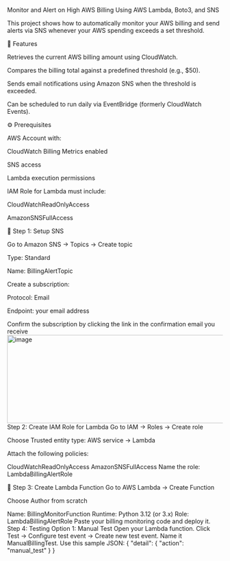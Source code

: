 Monitor and Alert on High AWS Billing Using AWS Lambda, Boto3, and SNS

This project shows how to automatically monitor your AWS billing and send alerts via SNS whenever your AWS spending exceeds a set threshold.

🧩 Features

Retrieves the current AWS billing amount using CloudWatch.

Compares the billing total against a predefined threshold (e.g., $50).

Sends email notifications using Amazon SNS when the threshold is exceeded.

Can be scheduled to run daily via EventBridge (formerly CloudWatch Events).

⚙️ Prerequisites

AWS Account with:

CloudWatch Billing Metrics enabled

SNS access

Lambda execution permissions

IAM Role for Lambda must include:

CloudWatchReadOnlyAccess

AmazonSNSFullAccess

🪩 Step 1: Setup SNS

Go to Amazon SNS → Topics → Create topic

Type: Standard

Name: BillingAlertTopic

Create a subscription:

Protocol: Email

Endpoint: your email address

Confirm the subscription by clicking the link in the confirmation email you receive
<img width="947" height="206" alt="image" src="https://github.com/user-attachments/assets/aaa1afb6-d755-4316-bb56-ade79a6d4b8a" />
Step 2: Create IAM Role for Lambda
Go to IAM → Roles → Create role

Choose Trusted entity type: AWS service → Lambda

Attach the following policies:

CloudWatchReadOnlyAccess
AmazonSNSFullAccess
Name the role: LambdaBillingAlertRole

🧠 Step 3: Create Lambda Function
Go to AWS Lambda → Create Function

Choose Author from scratch

Name: BillingMonitorFunction
Runtime: Python 3.12 (or 3.x)
Role: LambdaBillingAlertRole
Paste your billing monitoring code and deploy it.
Step 4: Testing
Option 1: Manual Test
Open your Lambda function.
Click Test → Configure test event → Create new test event.
Name it ManualBillingTest.
Use this sample JSON:
{
  "detail": {
    "action": "manual_test"
  }
}
